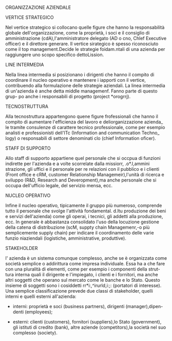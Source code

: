 ORGANIZZAZIONE AZIENDALE

VERTICE STRATEGICO

Nel vertice strategico si collocano quelle figure che hanno la responsabilità globale dell'organizzazione, come la proprietà, i soci e il consiglio
di amministrazione (cdA),I'amministratore delegato (AD o cno, Chlef Executive officer) e il direttore generare. 
Il vertice sirategico è spesso riconosciuto come il top management.Decide le strategie foidam.ntali di una azienda per raggiungere uno scopo specifico dettoLission.

LINE INTERMEDIA

Nella linea intermedia si posizionano i dirigenti che hanno il compito di coordinare il nucleo operativo e mantenere i iapporti con il vertice, 
contribuendo alla formulazione delle strategie aziendali. La linea intermedia di un'azienda è anche detta middle managemenf. Fanno parte di questo grup-
po anche i responsabili di progetto (project *orogrrj).

TECNOSTRUTTURA

Alla tecnostruttura appartengono quene figure frofessionali che hanno il
compito di aumentare l'efficienza del lavoro e deliorganizzazione azienda_
le tramite consulenze di carattere tecnico professionale, come per esempio
analisti e professionisti dell'ITc (Information and communication Techno_
logy) o responsabili di settore denominati clo (chief Information oficer).

STAFF DI SUPPORTO

Allo staff di supporto appartiene quel personale che si occpua  di funzioni indirette per l'azienda e a volte scorrelate dalla missiorr, .o*.l,ammini strazione, gli uffici e il personale per re relazioni con il pubblico e i clienti (Front office e cRM, customer Relationship Managemeir),l'unità di ricerca e sviluppo (R&D, Research and Deveropment),ma anche personale che si occupa dell'ufficio legale, del servizio mensa, ecc.

NUCLEO OPERATIVO

Infine il nucleo operativo, tipicamente il gruppo più numeroso, comprende
tutto il personale che svolge l'attività fondamental. d.ltu produzione dei beni
e servizi dell'azienda) come gli operai, i tecnici, gli addetti alla produzione, ecc.
In generale è abbastanza consolidato l'uso della locuzione gestione della catena di distribuzione (scM, suppty chain Managemenr,-o più semplicemente supply chain) per indicare il coordinamento delle varie funzio niaziendali (logistiche, amministrative, produttive).

STAKEHOLDER


l' azienda è un sistema comunque complesso, anche se è organizzata come
società semplice o addirittura come impresa individuale. Essa ha a che fare con una pluralità di elementi, come per esempio i componenti della strut-tura interna quali il dirigente e l'impiegato, i clienti e i fornitori, ma anche altri soggetti che operano sul mercato come le banche e lo Stato. Questo insieme di soggetti sono i cosiddetti rr*i:,^irurld,i:;: (portatori di interesse).
Una semplice classificazione prevede due classi di stakeholder, quelli interni e quelli esterni all'azienda:

* interni: proprietà e soci (business partners), dirigenti (manager),dipen-
denti (employees);

* esterni: clienti (customers), fornitori (suppliers),lo Stato (government),
gli istituti di credito (bank), altre aziende (competitors),la società nel
suo complesso (society).
